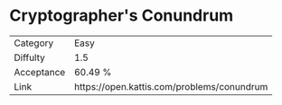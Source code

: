 # Cryptographer's Conundrum

<table>
    <tr>
        <td>Category</td>
        <td>Easy</td>
    </tr>
    <tr>
        <td>Diffulty</td>
        <td>1.5</td>
    </tr>
    <tr>
        <td>Acceptance</td>
        <td>60.49 %</td>
    </tr>
    <tr>
        <td>Link</td>
        <td>https://open.kattis.com/problems/conundrum</td>
    </tr>
</table>